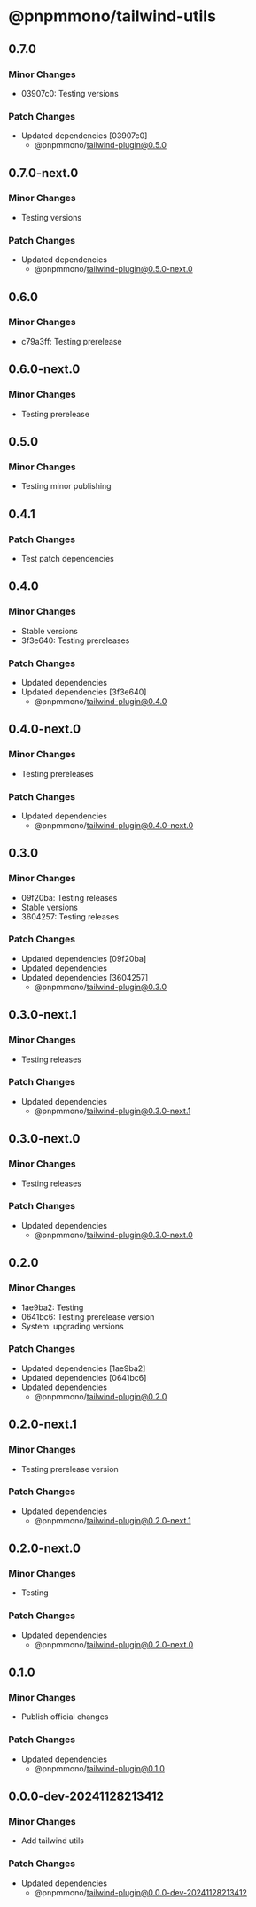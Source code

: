 # @pnpmmono/tailwind-utils

## 0.7.0

### Minor Changes

- 03907c0: Testing versions

### Patch Changes

- Updated dependencies [03907c0]
  - @pnpmmono/tailwind-plugin@0.5.0

## 0.7.0-next.0

### Minor Changes

- Testing versions

### Patch Changes

- Updated dependencies
  - @pnpmmono/tailwind-plugin@0.5.0-next.0

## 0.6.0

### Minor Changes

- c79a3ff: Testing prerelease

## 0.6.0-next.0

### Minor Changes

- Testing prerelease

## 0.5.0

### Minor Changes

- Testing minor publishing

## 0.4.1

### Patch Changes

- Test patch dependencies

## 0.4.0

### Minor Changes

- Stable versions
- 3f3e640: Testing prereleases

### Patch Changes

- Updated dependencies
- Updated dependencies [3f3e640]
  - @pnpmmono/tailwind-plugin@0.4.0

## 0.4.0-next.0

### Minor Changes

- Testing prereleases

### Patch Changes

- Updated dependencies
  - @pnpmmono/tailwind-plugin@0.4.0-next.0

## 0.3.0

### Minor Changes

- 09f20ba: Testing releases
- Stable versions
- 3604257: Testing releases

### Patch Changes

- Updated dependencies [09f20ba]
- Updated dependencies
- Updated dependencies [3604257]
  - @pnpmmono/tailwind-plugin@0.3.0

## 0.3.0-next.1

### Minor Changes

- Testing releases

### Patch Changes

- Updated dependencies
  - @pnpmmono/tailwind-plugin@0.3.0-next.1

## 0.3.0-next.0

### Minor Changes

- Testing releases

### Patch Changes

- Updated dependencies
  - @pnpmmono/tailwind-plugin@0.3.0-next.0

## 0.2.0

### Minor Changes

- 1ae9ba2: Testing
- 0641bc6: Testing prerelease version
- System: upgrading versions

### Patch Changes

- Updated dependencies [1ae9ba2]
- Updated dependencies [0641bc6]
- Updated dependencies
  - @pnpmmono/tailwind-plugin@0.2.0

## 0.2.0-next.1

### Minor Changes

- Testing prerelease version

### Patch Changes

- Updated dependencies
  - @pnpmmono/tailwind-plugin@0.2.0-next.1

## 0.2.0-next.0

### Minor Changes

- Testing

### Patch Changes

- Updated dependencies
  - @pnpmmono/tailwind-plugin@0.2.0-next.0

## 0.1.0

### Minor Changes

- Publish official changes

### Patch Changes

- Updated dependencies
  - @pnpmmono/tailwind-plugin@0.1.0

## 0.0.0-dev-20241128213412

### Minor Changes

- Add tailwind utils

### Patch Changes

- Updated dependencies
  - @pnpmmono/tailwind-plugin@0.0.0-dev-20241128213412
